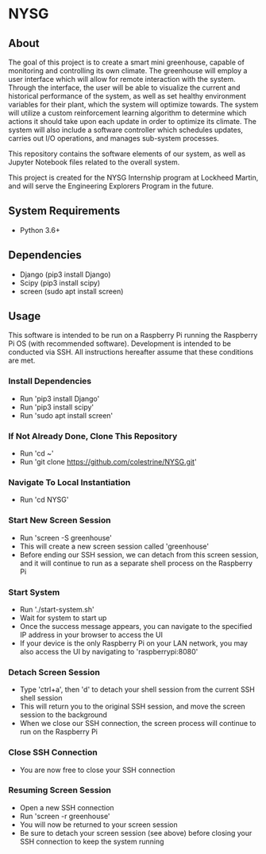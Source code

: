 # NYSG

## About
The goal of this project is to create a smart mini greenhouse, capable of monitoring and controlling its own climate. The greenhouse will employ a user interface which will allow for remote interaction with the system. Through the interface, the user will be able to visualize the current and historical performance of the system, as well as set healthy environment variables for their plant, which the system will optimize towards. The system will utilize a custom reinforcement learning algorithm to determine which actions it should take upon each update in order to optimize its climate. The system will also include a software controller which schedules updates, carries out I/O operations, and manages sub-system processes.

This repository contains the software elements of our system, as well as Jupyter Notebook files related to the overall system.

This project is created for the NYSG Internship program at Lockheed Martin, and will serve the Engineering Explorers Program in the future.

## System Requirements
- Python 3.6+

## Dependencies
- Django (pip3 install Django)
- Scipy (pip3 install scipy)
- screen (sudo apt install screen)

## Usage
This software is intended to be run on a Raspberry Pi running the Raspberry Pi OS (with recommended software). Development is intended to be conducted via SSH. All instructions hereafter assume that these conditions are met.

### Install Dependencies
- Run 'pip3 install Django'
- Run 'pip3 install scipy'
- Run 'sudo apt install screen'

### If Not Already Done, Clone This Repository
- Run 'cd ~'
- Run 'git clone https://github.com/colestrine/NYSG.git'

### Navigate To Local Instantiation
- Run 'cd NYSG'

### Start New Screen Session
- Run 'screen -S greenhouse'
- This will create a new screen session called 'greenhouse'
- Before ending our SSH session, we can detach from this screen session, and it will continue to run as a separate shell process on the Raspberry Pi

### Start System
- Run './start-system.sh'
- Wait for system to start up
- Once the success message appears, you can navigate to the specified IP address in your browser to access the UI
- If your device is the only Raspberry Pi on your LAN network, you may also access the UI by navigating to 'raspberrypi:8080'

### Detach Screen Session
- Type 'ctrl+a', then 'd' to detach your shell session from the current SSH shell session
- This will return you to the original SSH session, and move the screen session to the background
- When we close our SSH connection, the screen process will continue to run on the Raspberry Pi

### Close SSH Connection
- You are now free to close your SSH connection

### Resuming Screen Session
- Open a new SSH connection
- Run 'screen -r greenhouse'
- You will now be returned to your screen session
- Be sure to detach your screen session (see above) before closing your SSH connection to keep the system running